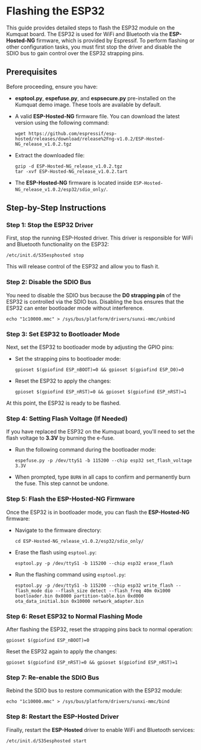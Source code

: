 # Flashing the ESP32

This guide provides detailed steps to flash the ESP32 module on the Kumquat board. The ESP32 is used for WiFi and Bluetooth via the **ESP-Hosted-NG** firmware, which is provided by Espressif. To perform flashing or other configuration tasks, you must first stop the driver and disable the SDIO bus to gain control over the ESP32 strapping pins.

## Prerequisites

Before proceeding, ensure you have:

- **esptool.py**, **espefuse.py**, and **espsecure.py** pre-installed on the Kumquat demo image. These tools are available by default.
- A valid **ESP-Hosted-NG** firmware file. You can download the latest version using the following command:
  
  ```
  wget https://github.com/espressif/esp-hosted/releases/download/release%2Fng-v1.0.2/ESP-Hosted-NG_release_v1.0.2.tgz
  ```

- Extract the downloaded file:

  ```
  gzip -d ESP-Hosted-NG_release_v1.0.2.tgz
  tar -xvf ESP-Hosted-NG_release_v1.0.2.tart
  ```

- The **ESP-Hosted-NG** firmware is located inside `ESP-Hosted-NG_release_v1.0.2/esp32/sdio_only/`.

## Step-by-Step Instructions

### Step 1: Stop the ESP32 Driver

First, stop the running ESP-Hosted driver. This driver is responsible for WiFi and Bluetooth functionality on the ESP32:

```
/etc/init.d/S35esphosted stop
```

This will release control of the ESP32 and allow you to flash it.

### Step 2: Disable the SDIO Bus

You need to disable the SDIO bus because the **D0 strapping pin** of the ESP32 is controlled via the SDIO bus. Disabling the bus ensures that the ESP32 can enter bootloader mode without interference.

```
echo "1c10000.mmc" > /sys/bus/platform/drivers/sunxi-mmc/unbind
```

### Step 3: Set ESP32 to Bootloader Mode

Next, set the ESP32 to bootloader mode by adjusting the GPIO pins:

- Set the strapping pins to bootloader mode:

   ```
   gpioset $(gpiofind ESP_nBOOT)=0 && gpioset $(gpiofind ESP_D0)=0
   ```

- Reset the ESP32 to apply the changes:

   ```
   gpioset $(gpiofind ESP_nRST)=0 && gpioset $(gpiofind ESP_nRST)=1
   ```

At this point, the ESP32 is ready to be flashed.

### Step 4: Setting Flash Voltage (If Needed)

If you have replaced the ESP32 on the Kumquat board, you'll need to set the flash voltage to **3.3V** by burning the e-fuse.

- Run the following command during the bootloader mode:

   ```
   espefuse.py -p /dev/ttyS1 -b 115200 --chip esp32 set_flash_voltage 3.3V
   ```

- When prompted, type `BURN` in all caps to confirm and permanently burn the fuse. This step cannot be undone.

### Step 5: Flash the ESP-Hosted-NG Firmware

Once the ESP32 is in bootloader mode, you can flash the **ESP-Hosted-NG** firmware:

- Navigate to the firmware directory:

   ```
   cd ESP-Hosted-NG_release_v1.0.2/esp32/sdio_only/
   ```

- Erase the flash using `esptool.py`:

   ```
   esptool.py -p /dev/ttyS1 -b 115200 --chip esp32 erase_flash
   ```

- Run the flashing command using `esptool.py`:

   ```
   esptool.py -p /dev/ttyS1 -b 115200 --chip esp32 write_flash --flash_mode dio --flash_size detect --flash_freq 40m 0x1000 bootloader.bin 0x8000 partition-table.bin 0xd000 ota_data_initial.bin 0x10000 network_adapter.bin
   ```

### Step 6: Reset ESP32 to Normal Flashing Mode

After flashing the ESP32, reset the strapping pins back to normal operation:

```
gpioset $(gpiofind ESP_nBOOT)=0
```

Reset the ESP32 again to apply the changes:

```
gpioset $(gpiofind ESP_nRST)=0 && gpioset $(gpiofind ESP_nRST)=1
```

### Step 7: Re-enable the SDIO Bus

Rebind the SDIO bus to restore communication with the ESP32 module:

```
echo "1c10000.mmc" > /sys/bus/platform/drivers/sunxi-mmc/bind
```

### Step 8: Restart the ESP-Hosted Driver

Finally, restart the **ESP-Hosted** driver to enable WiFi and Bluetooth services:

```
/etc/init.d/S35esphosted start
```
